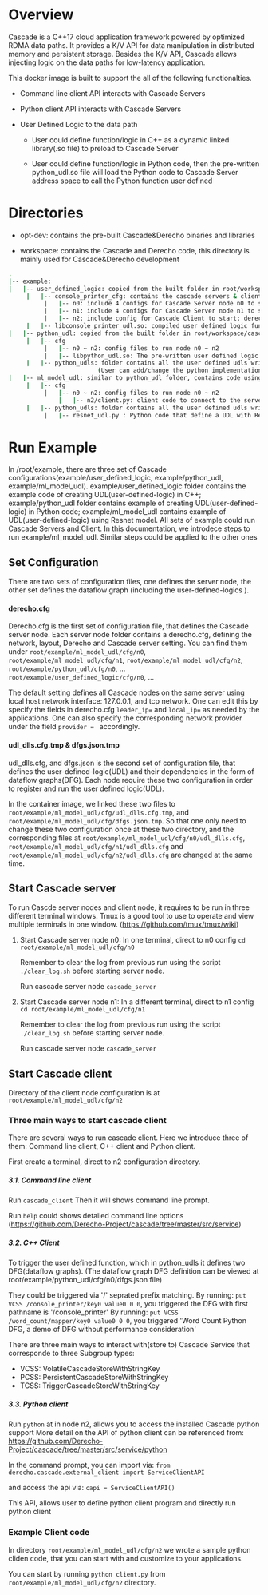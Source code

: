 # Overview
Cascade is a C++17 cloud application framework powered by optimized RDMA data paths. It provides a K/V API for data manipulation in distributed memory and persistent storage. Besides the K/V API, Cascade allows injecting logic on the data paths for low-latency application. 

This docker image is built to support the all of the following functionalties.

- Command line client API interacts with Cascade Servers

- Python client API interacts with Cascade Servers

- User Defined Logic to the data path

     - User could define function/logic in C++ as a dynamic linked library(.so file) to preload to Cascade Server 

     - User could define function/logic in Python code, then the pre-written python_udl.so file will load the Python code to Cascade Server address space to call the Python function user defined


# Directories

- opt-dev: contains the pre-built Cascade&Derecho binaries and libraries

- workspace: contains the Cascade and Derecho code, this directory is mainly used for Cascade&Derecho development 

```bash
.
|-- example:
|   |-- user_defined_logic: copied from the built folder in root/workspace/cascade/src/applications/tests/user_defined_logic. 
     |   |-- console_printer_cfg: contains the cascade servers & client configs
          |   |-- n0: include 4 configs for Cascade Server node n0 to start: dfgs.json, layout.json, udl_dlls.cfg, derecho.cfg
          |   |-- n1: include 4 configs for Cascade Server node n1 to start: dfgs.json, layout.json, udl_dlls.cfg, derecho.cfg
          |   |-- n2: include config for Cascade Client to start: derecho.cfg. (This node could also run as Cascade Server, in which case, all 4 configs in this directory are used)
     |   |-- libconsole_printer_udl.so: compiled user defined logic funciton in the form of the dynamic linked library. The original code and implementation of this function is at directory: root/workspace/cascade/src/applications/tests/user_defined_logic/console_printer_udl.cpp
|   |-- python_udl: copied from the built folder in root/workspace/cascade/src/applications/cascade-demos/udl_zoo/python, where the executables get compiled
     |   |-- cfg
          |   |-- n0 ~ n2: config files to run node n0 ~ n2
          |   |-- libpython_udl.so: The pre-written user defined logic function to read the user defined logic in python and load to cascade server
     |   |-- python_udls: folder contains all the user defined udls written in python
                         (User can add/change the python implementation in this directory. To have the cascade server to load the user defined python function, adding the changes to dfgs.json files in root/example/python_udl/cfg/n0, root/example/python_udl/cfg/n1)
|   |-- ml_model_udl: similar to python_udl folder, contains code using 
     |   |-- cfg
          |   |-- n0 ~ n2: config files to run node n0 ~ n2
              |   |-- n2/client.py: client code to connect to the server nodes and send request to the system
     |   |-- python_udls: folder contains all the user defined udls written in python
          |   |-- resnet_udl.py : Python code that define a UDL with Resenet mode
```

# Run Example
In /root/example, there are three set of Cascade configurations(example/user_defined_logic, example/python_udl, example/ml_model_udl). example/user_defined_logic folder contains the example code of creating UDL(user-defined-logic) in C++; example/python_udl folder contains example of creating UDL(user-defined-logic) in Python code; example/ml_model_udl contains example of UDL(user-defined-logic) using Resnet model. All sets of example could run Cascade Servers and Client. In this documentation, we introdece steps to run example/ml_model_udl. Similar steps could be applied to the other ones

## Set Configuration
There are two sets of configuration files, one defines the server node, the other set defines the dataflow graph (including the user-defined-logics ).

#### derecho.cfg
Derecho.cfg is the first set of configuration file, that defines the Cascade server node. Each server node folder contains a derecho.cfg, defining the network, layout, Derecho and Cascade server setting. You can find them under `root/example/ml_model_udl/cfg/n0`, `root/example/ml_model_udl/cfg/n1`, `root/example/ml_model_udl/cfg/n2`, `root/example/python_udl/cfg/n0`, ... `root/example/user_defined_logic/cfg/n0`, ...

The default setting defines all Cascade nodes on the same server using local host network interface: 127.0.0.1, and tcp network. One can edit this by specify the fields in derecho.cfg `leader_ip=` and `local_ip=` as needed by the applications. One can also specify the corresponding network provider under the field `provider = ` accordingly.

#### udl_dlls.cfg.tmp & dfgs.json.tmp
udl_dlls.cfg, and dfgs.json is the second set of configuration file, that defines the user-defined-logic(UDL) and their dependencies in the form of dataflow graphs(DFG). Each node require these two configuration in order to register and run the user defined logic(UDL). 

In the container image, we linked these two files to  `root/example/ml_model_udl/cfg/udl_dlls.cfg.tmp`, and `root/example/ml_model_udl/cfg/dfgs.json.tmp`. So that one only need to change these two configuration once at these two directory, and the corresponding files at `root/example/ml_model_udl/cfg/n0/udl_dlls.cfg`, `root/example/ml_model_udl/cfg/n1/udl_dlls.cfg` and `root/example/ml_model_udl/cfg/n2/udl_dlls.cfg` are changed at the same time.

## Start Cascade server 

To run Cascde server nodes and client node, it requires to be run in three different terminal windows. Tmux is a good tool to use to operate and view multiple terminals in one window. (https://github.com/tmux/tmux/wiki)

1. Start Cascade server node n0:
     In one terminal, direct to n0 config
      `cd root/example/ml_model_udl/cfg/n0`
     
     Remember to clear the log from previous run using the script `./clear_log.sh` before starting server node.

     Run cascade server node
      `cascade_server`
2. Start Cascade server node n1:
     In a different terminal, direct to n1 config
      `cd root/example/ml_model_udl/cfg/n1`

     Remember to clear the log from previous run using the script `./clear_log.sh` before starting server node.

     Run cascade server node
      `cascade_server`

## Start Cascade client

Directory of the client node configuration is at `root/example/ml_model_udl/cfg/n2`


### Three main ways to start cascade client
There are several ways to run cascade client. Here we introduce three of them: Command line client, C++ client and Python client.

First create a terminal, direct to n2 configuration directory.

##### 3.1. Command line client
Run `cascade_client` Then it will shows command line prompt.  

Run `help` could shows detailed command line options (https://github.com/Derecho-Project/cascade/tree/master/src/service)


##### 3.2. C++ Client

To trigger the user defined function, which in python_udls it defines two DFG(dataflow graphs). (The dataflow graph DFG definition can be viewed at root/example/python_udl/cfg/n0/dfgs.json file)

They could be triggered via '/' seprated prefix matching. By running: `put VCSS /console_printer/key0 value0 0 0`, you triggered the DFG with first pathname is '/console_printer'
By running: `put VCSS /word_count/mapper/key0 value0 0 0`, you triggered 'Word Count Python DFG, a demo of DFG without performance consideration'

There are three main ways to interact with(store to) Cascade Service that corresponde to three Subgroup types:
- VCSS: VolatileCascadeStoreWithStringKey
- PCSS: PersistentCascadeStoreWithStringKey
- TCSS: TriggerCascadeStoreWithStringKey


##### 3.3. Python client

Run `python` at in node n2, allows you to access the installed Cascade python support
More detail on the API of python client can be referenced from: https://github.com/Derecho-Project/cascade/tree/master/src/service/python

In the command prompt, you can import via: `from derecho.cascade.external_client import ServiceClientAPI`

and access the api via: `capi = ServiceClientAPI()`

This API, allows user to define python client program and directly run python client


### Example Client code 
In directory `root/example/ml_model_udl/cfg/n2` we wrote a sample python cliden code, that you can start with and customize to your applications.

You can start by running ```python client.py``` from `root/example/ml_model_udl/cfg/n2` directory.